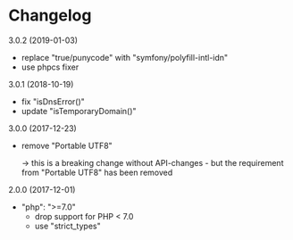 Changelog
=========

3.0.2 (2019-01-03)

- replace "true/punycode" with "symfony/polyfill-intl-idn"
- use phpcs fixer


3.0.1 (2018-10-19)

- fix "isDnsError()"
- update "isTemporaryDomain()"


3.0.0 (2017-12-23)

- remove "Portable UTF8"

  -> this is a breaking change without API-changes - but the requirement
  from "Portable UTF8" has been removed


2.0.0 (2017-12-01)

- "php": ">=7.0" 
  * drop support for PHP < 7.0
  * use "strict_types"
